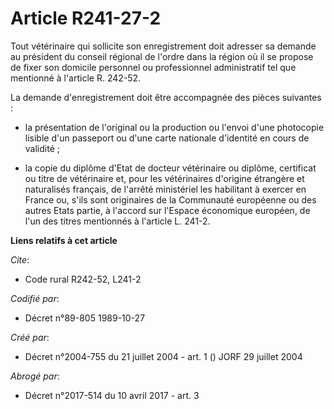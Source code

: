 # Article R241-27-2

Tout vétérinaire qui sollicite son enregistrement doit adresser sa demande au président du conseil régional de l'ordre dans
la région où il se propose de fixer son domicile personnel ou professionnel administratif tel que mentionné à l'article R.
242-52.

La demande d'enregistrement doit être accompagnée des pièces suivantes :

- la présentation de l'original ou la production ou l'envoi d'une photocopie lisible d'un passeport ou d'une carte nationale
d'identité en cours de validité ;

- la copie du diplôme d'Etat de docteur vétérinaire ou diplôme, certificat ou titre de vétérinaire et, pour les vétérinaires
d'origine étrangère et naturalisés français, de l'arrêté ministériel les habilitant à exercer en France ou, s'ils sont
originaires de la Communauté européenne ou des autres Etats partie, à l'accord sur l'Espace économique européen, de l'un des
titres mentionnés à l'article L. 241-2.

**Liens relatifs à cet article**

_Cite_:

  - Code rural R242-52, L241-2

_Codifié par_:

  - Décret n°89-805 1989-10-27

_Créé par_:

  - Décret n°2004-755 du 21 juillet 2004 - art. 1 () JORF 29 juillet 2004

_Abrogé par_:

  - Décret n°2017-514 du 10 avril 2017 - art. 3
